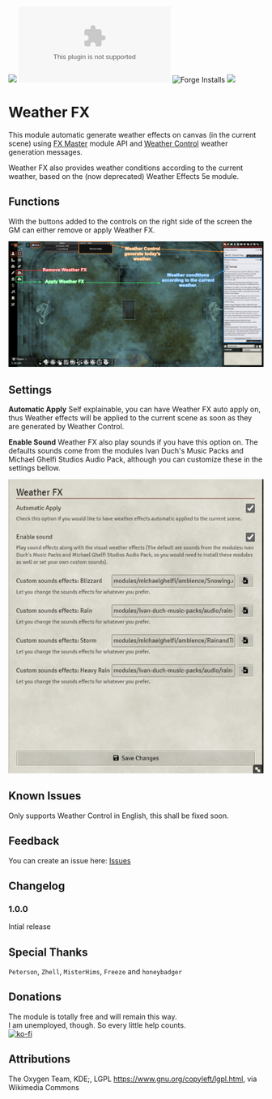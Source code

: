 <!--- Downloads @ Latest Badge -->
<!--- replace <user>/<repo> with your username/repository -->
<!--- Forge Bazaar Install % Badge -->
<!--- replace <your-module-name> with the `name` in your manifest -->
![](https://img.shields.io/badge/Foundry-v10-informational) ![Latest Release Download Count](https://img.shields.io/github/downloads/paulo-roger/weatherfx/latest/module.zip) ![Forge Installs](https://img.shields.io/badge/dynamic/json?label=Forge%20Installs&query=package.installs&suffix=%25&url=https%3A%2F%2Fforge-vtt.com%2Fapi%2Fbazaar%2Fpackage%2Fweatherfx&colorB=4aa94a) ![](https://dcbadge.vercel.app/api/shield/219289132235489280?style=flat)

# Weather FX
This module automatic generate weather effects on canvas (in the current scene) using [FX Master](https://foundryvtt.com/packages/fxmaster) module API and [Weather Control](https://foundryvtt.com/packages/weather-control) weather generation messages.

Weather FX also provides weather conditions according to the current weather, based on the (now deprecated) Weather Effects 5e module.

## Functions
With the buttons added to the controls on the right side of the screen the GM can either remove or apply Weather FX.

![functions](./readme/functions.png)

## Settings
**Automatic Apply**
Self explainable, you can have Weather FX auto apply on, thus Weather effects will be applied to the current scene as soon as they are generated by Weather Control.

**Enable Sound**
Weather FX also play sounds if you have this option on. The defaults sounds come from the modules Ivan Duch's Music Packs and Michael Ghelfi Studios Audio Pack, although you can customize these in the settings bellow.

![settings](readme/settings.png)

## Known Issues
Only supports Weather Control in English, this shall be fixed soon.

## Feedback
You can create an issue here: [Issues](../../issues)

## Changelog
### 1.0.0
Intial release

## Special Thanks
`Peterson`, ``Zhell``, ``MisterHims``, ``Freeze`` and `honeybadger`

## Donations
The module is totally free and will remain this way.  
I am unemployed, though. So every little help counts.  
[![ko-fi](https://ko-fi.com/img/githubbutton_sm.svg)](https://ko-fi.com/J3J0EPXAR)

## Attributions
The Oxygen Team, KDE;, LGPL <https://www.gnu.org/copyleft/lgpl.html>, via Wikimedia Commons